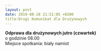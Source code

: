 ```yaml
---
layout: post
date: 2019-08-28 21:51:05 +0200
title:Drugi Komunikat dla Drużynowych 
---
```

<p><strong>Odprawa dla drużynowych jutro (czwartek)  </strong><br /> 
o godzinie 08.00 <br /> 
Miejsce spotkania: biały namiot</p>